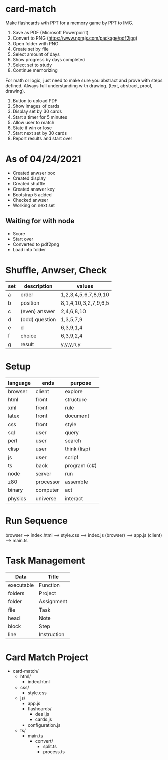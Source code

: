 # card-match
Make flashcards wth PPT for a memory game by PPT to IMG.

1. Save as PDF (Microsoft Powerpoint)
2. Convert to PNG (https://www.npmjs.com/package/pdf2jpg)
3. Open folder with PNG
4. Create set by file
5. Select amount of days
6. Show progress by days completed
7. Select set to study
8. Continue memorizing

For math or logic, just need to make sure you abstract and prove with steps defined. Always full understanding with drawing. (text, abstract, proof, drawing).

1. Button to upload PDF
2. Show images of cards 
3. Display set by 30 cards
4. Start a timer for 5 minutes
5. Allow user to match
5. State if win or lose
6. Start next set by 30 cards
7. Report results and start over

# As of 04/24/2021
* Created anwser box
* Created display
* Created shuffle
* Created answer key
* Bootstrap 5 added
* Checked anwser
* Working on next set
## Waiting for with node
* Score
* Start over
* Converted to pdf2png
* Load into folder

# Shuffle, Anwser, Check
set | description     | values
----|-----------------|---------------------
 a  | order           | 1,2,3,4,5,6,7,8,9,10
 b  | position        | 8,1,4,10,3,2,7,9,6,5
 c  | (even) answer   | 2,4,6,8,10
 d  | (odd)  question | 1,3,5,7,9
 e  | d               | 6,3,9,1,4
 f  | choice          | 6,3,9,2,4
 g  | result          | y,y,y,n,y 

# Setup
language | ends      | purpose
---------|-----------|----------
browser  | client    | explore
html     | front     | structure
xml      | front     | rule
latex    | front     | document
css      | front     | style
sql      | user      | query
perl     | user      | search
clisp    | user      | think (lisp)
js       | user      | script
ts       | back      | program (c#)
node     | server    | run
z80      | processor | assemble
binary   | computer  | act
physics  | universe  | interact

# Run Sequence
browser --> index.html --> style.css --> index.js (browser) --> app.js (client) --> main.ts

# Task Management
Data       | Title
-----------|------------
executable | Function
folders    | Project     
folder     | Assignment  
file       | Task
head       | Note
block      | Step
line       | Instruction

# Card Match Project
* card-match/           
  * html/               
    * index.html        
  * css/               
    * style.css         
  * js/                
    * app.js            
    * flashcards/       
      * deal.js          
      * cards.js         
    * configuration.js 
  * ts/                
    * main.ts              
      * convert/          
        * split.ts         
        * process.ts
